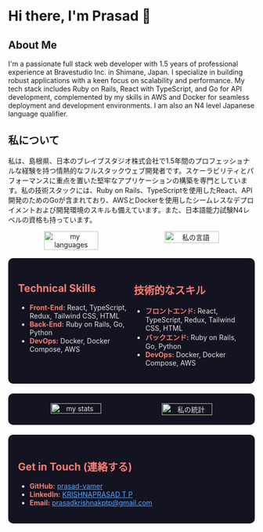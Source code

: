 # Hi there, I'm Prasad 👋

## About Me
I'm a passionate full stack web developer with 1.5 years of professional experience at Bravestudio Inc. in Shimane, Japan. I specialize in building robust applications with a keen focus on scalability and performance. My tech stack includes Ruby on Rails, React with TypeScript, and Go for API development, complemented by my skills in AWS and Docker for seamless deployment and development environments. I am also an N4 level Japanese language qualifier.

## 私について
私は、島根県、日本のブレイブスタジオ株式会社で1.5年間のプロフェッショナルな経験を持つ情熱的なフルスタックウェブ開発者です。スケーラビリティとパフォーマンスに重点を置いた堅牢なアプリケーションの構築を専門としています。私の技術スタックには、Ruby on Rails、TypeScriptを使用したReact、API開発のためのGoが含まれており、AWSとDockerを使用したシームレスなデプロイメントおよび開発環境のスキルも備えています。また、日本語能力試験N4レベルの資格も持っています。


<div align="center" style="display: flex; justify-content: center; gap: 2%;">
  <img alt="my languages" width="47%" src="https://github-readme-stats.vercel.app/api/top-langs/?username=prasad-vamer&hide=html,css&theme=radical" />
  <img alt="私の言語" width="47%" src="https://github-readme-stats.vercel.app/api/top-langs/?username=prasad-vamer&hide=html,css&theme=radical&locale=ja" />
</div>
<br clear="both" />

<div style="display: flex; justify-content: space-between; gap: 2%; background-color: #141321; color: #e4e4e4; padding: 20px; border-radius: 10px;">
  <div style="flex: 1;">
    <h2 style="color: #f97e72;">Technical Skills</h2>
    <ul>
      <li><strong style="color: #f97e72;">Front-End:</strong> React, TypeScript, Redux, Tailwind CSS, HTML</li>
      <li><strong style="color: #f97e72;">Back-End:</strong> Ruby on Rails, Go, Python</li>
      <li><strong style="color: #f97e72;">DevOps:</strong> Docker, Docker Compose, AWS</li>
    </ul>
  </div>
  <div style="flex: 1;">
    <h2 style="color: #f97e72;">技術的なスキル</h2>
    <ul>
      <li><strong style="color: #f97e72;">フロントエンド:</strong> React, TypeScript, Redux, Tailwind CSS, HTML</li>
      <li><strong style="color: #f97e72;">バックエンド:</strong> Ruby on Rails, Go, Python</li>
      <li><strong style="color: #f97e72;">DevOps:</strong> Docker, Docker Compose, AWS</li>
    </ul>
  </div>
</div>

<div style="background-color: #141321; color: #e4e4e4; padding: 20px; border-radius: 10px; margin-top: 20px;">
  <div align="center" style="display: flex; justify-content: center; gap: 2%;">
    <img alt="my stats" width="47%" src="https://github-readme-stats.vercel.app/api?username=prasad-vamer&show_icons=true&theme=radical&locale=en" />
    <img alt="私の統計" width="47%" src="https://github-readme-stats.vercel.app/api?username=prasad-vamer&show_icons=true&theme=radical&locale=ja" />
  </div>
</div>

<div style="background-color: #141321; color: #e4e4e4; padding: 20px; border-radius: 10px; margin-top: 20px;">
  <h2 style="color: #f97e72;">Get in Touch (連絡する)</h2>
  <ul>
    <li><strong style="color: #f97e72;">GitHub:</strong> <a href="https://github.com/prasad-vamer" style="color: #58a6ff;">prasad-vamer</a></li>
    <li><strong style="color: #f97e72;">LinkedIn:</strong> <a href="https://www.linkedin.com/in/krishnaprasad-t-p-502218192/" style="color: #58a6ff;">KRISHNAPRASAD T P</a></li>
    <li><strong style="color: #f97e72;">Email:</strong> <a href="mailto:prasadkrishnakptp@gmail.com" style="color: #58a6ff;">prasadkrishnakptp@gmail.com</a></li>
  </ul>
</div>